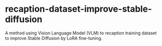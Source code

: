 # recaption-dataset-improve-stable-diffusion
A method using Vision Language Model (VLM) to recaption training dataset to improve Stable Diffusion by LoRA fine-tuning.
